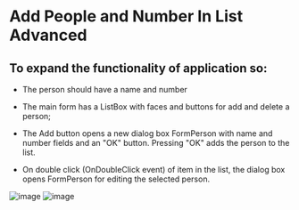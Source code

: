 # Add People and Number In List Advanced

## To expand the functionality of application so:

- The person should have a name and number

- The main form has a ListBox with faces and buttons for
  add and delete a person;
  
- The Add button opens a new dialog box
  FormPerson with name and number fields and an "OK" button.
  Pressing "OK" adds the person to the list.
  
- On double click (OnDoubleClick event) of
  item in the list, the dialog box opens
  FormPerson for editing the selected person.
  
![image](https://user-images.githubusercontent.com/65862735/223115451-ed01b67e-7487-4e2a-b3c1-373f4510c985.png)  ![image](https://user-images.githubusercontent.com/65862735/223115581-5cd8f90b-d767-4605-a648-fc6751961081.png)

